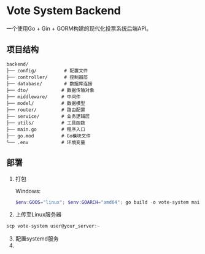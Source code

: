 # Vote System Backend

一个使用Go + Gin + GORM构建的现代化投票系统后端API。

## 项目结构

```
backend/
├── config/          # 配置文件
├── controller/      # 控制器层
├── database/        # 数据库连接
├── dto/            # 数据传输对象
├── middleware/     # 中间件
├── model/          # 数据模型
├── router/         # 路由配置
├── service/        # 业务逻辑层
├── utils/          # 工具函数
├── main.go         # 程序入口
├── go.mod          # Go模块文件
└── .env            # 环境变量
```

## 部署

1. 打包

   Windows:

   ```powershell
   $env:GOOS="linux"; $env:GOARCH="amd64"; go build -o vote-system main.go
   ```

2. 上传至Linux服务器

  ```powershell
  scp vote-system user@your_server:~
  ```

3. 配置systemd服务
4. 